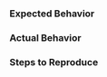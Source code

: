 ### Expected Behavior

### Actual Behavior

### Steps to Reproduce

<!--
If you cannot reproduce on the demo page, please link to the page where you’re seeing the issue. It’s helpful for us if you can make a test case using [CodePen](https://codepen.io), [JSFiddle](https://jsfiddle.net), or something similar.
-->
